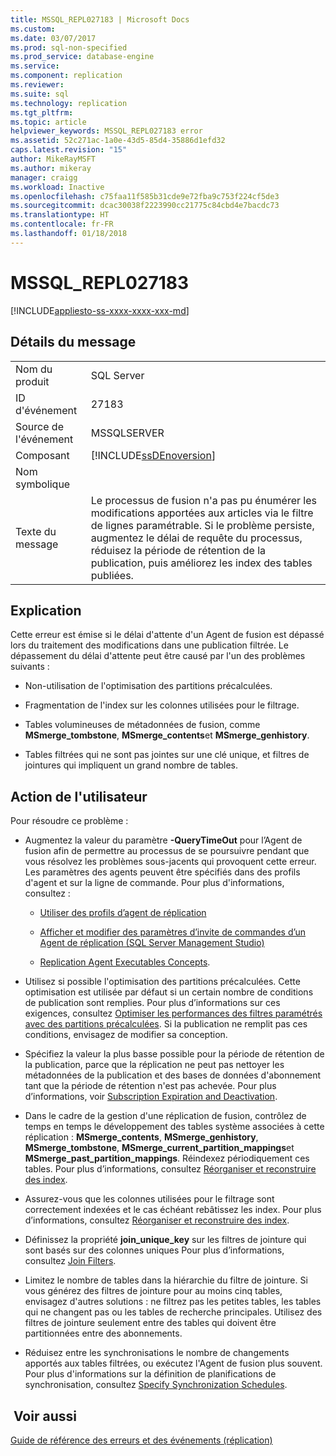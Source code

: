 ```yaml
---
title: MSSQL_REPL027183 | Microsoft Docs
ms.custom: 
ms.date: 03/07/2017
ms.prod: sql-non-specified
ms.prod_service: database-engine
ms.service: 
ms.component: replication
ms.reviewer: 
ms.suite: sql
ms.technology: replication
ms.tgt_pltfrm: 
ms.topic: article
helpviewer_keywords: MSSQL_REPL027183 error
ms.assetid: 52c271ac-1a0e-43d5-85d4-35886d1efd32
caps.latest.revision: "15"
author: MikeRayMSFT
ms.author: mikeray
manager: craigg
ms.workload: Inactive
ms.openlocfilehash: c75faa11f585b31cde9e72fba9c753f224cf5de3
ms.sourcegitcommit: dcac30038f2223990cc21775c84cbd4e7bacdc73
ms.translationtype: HT
ms.contentlocale: fr-FR
ms.lasthandoff: 01/18/2018
---
```

# <a name="mssqlrepl027183"></a>MSSQL_REPL027183
[!INCLUDE[appliesto-ss-xxxx-xxxx-xxx-md](../../includes/appliesto-ss-xxxx-xxxx-xxx-md.md)]
    
## <a name="message-details"></a>Détails du message  
  
|||  
|-|-|  
|Nom du produit|SQL Server|  
|ID d'événement|27183|  
|Source de l'événement|MSSQLSERVER|  
|Composant|[!INCLUDE[ssDEnoversion](../../includes/ssdenoversion-md.md)]|  
|Nom symbolique||  
|Texte du message|Le processus de fusion n'a pas pu énumérer les modifications apportées aux articles via le filtre de lignes paramétrable. Si le problème persiste, augmentez le délai de requête du processus, réduisez la période de rétention de la publication, puis améliorez les index des tables publiées.|  
  
## <a name="explanation"></a>Explication  
 Cette erreur est émise si le délai d'attente d'un Agent de fusion est dépassé lors du traitement des modifications dans une publication filtrée. Le dépassement du délai d'attente peut être causé par l'un des problèmes suivants :  
  
-   Non-utilisation de l'optimisation des partitions précalculées.  
  
-   Fragmentation de l'index sur les colonnes utilisées pour le filtrage.  
  
-   Tables volumineuses de métadonnées de fusion, comme **MSmerge_tombstone**, **MSmerge_contents**et **MSmerge_genhistory**.  
  
-   Tables filtrées qui ne sont pas jointes sur une clé unique, et filtres de jointures qui impliquent un grand nombre de tables.  
  
## <a name="user-action"></a>Action de l'utilisateur  
 Pour résoudre ce problème :  
  
-   Augmentez la valeur du paramètre **-QueryTimeOut** pour l’Agent de fusion afin de permettre au processus de se poursuivre pendant que vous résolvez les problèmes sous-jacents qui provoquent cette erreur. Les paramètres des agents peuvent être spécifiés dans des profils d'agent et sur la ligne de commande. Pour plus d'informations, consultez :  
  
    -   [Utiliser des profils d’agent de réplication](../../relational-databases/replication/agents/work-with-replication-agent-profiles.md)  
  
    -   [Afficher et modifier des paramètres d’invite de commandes d’un Agent de réplication &#40;SQL Server Management Studio&#41;](../../relational-databases/replication/agents/view-and-modify-replication-agent-command-prompt-parameters.md)  
  
    -   [Replication Agent Executables Concepts](../../relational-databases/replication/concepts/replication-agent-executables-concepts.md).  
  
-   Utilisez si possible l'optimisation des partitions précalculées. Cette optimisation est utilisée par défaut si un certain nombre de conditions de publication sont remplies. Pour plus d’informations sur ces exigences, consultez [Optimiser les performances des filtres paramétrés avec des partitions précalculées](../../relational-databases/replication/merge/parameterized-filters-optimize-for-precomputed-partitions.md). Si la publication ne remplit pas ces conditions, envisagez de modifier sa conception.  
  
-   Spécifiez la valeur la plus basse possible pour la période de rétention de la publication, parce que la réplication ne peut pas nettoyer les métadonnées de la publication et des bases de données d'abonnement tant que la période de rétention n'est pas achevée. Pour plus d’informations, voir [Subscription Expiration and Deactivation](../../relational-databases/replication/subscription-expiration-and-deactivation.md).  
  
-   Dans le cadre de la gestion d'une réplication de fusion, contrôlez de temps en temps le développement des tables système associées à cette réplication : **MSmerge_contents**, **MSmerge_genhistory**, **MSmerge_tombstone**, **MSmerge_current_partition_mappings**et **MSmerge_past_partition_mappings**. Réindexez périodiquement ces tables. Pour plus d’informations, consultez [Réorganiser et reconstruire des index](../../relational-databases/indexes/reorganize-and-rebuild-indexes.md).  
  
-   Assurez-vous que les colonnes utilisées pour le filtrage sont correctement indexées et le cas échéant rebâtissez les index. Pour plus d’informations, consultez [Réorganiser et reconstruire des index](../../relational-databases/indexes/reorganize-and-rebuild-indexes.md).  
  
-   Définissez la propriété **join_unique_key** sur les filtres de jointure qui sont basés sur des colonnes uniques Pour plus d’informations, consultez [Join Filters](../../relational-databases/replication/merge/join-filters.md).  
  
-   Limitez le nombre de tables dans la hiérarchie du filtre de jointure. Si vous générez des filtres de jointure pour au moins cinq tables, envisagez d'autres solutions : ne filtrez pas les petites tables, les tables qui ne changent pas ou les tables de recherche principales. Utilisez des filtres de jointure seulement entre des tables qui doivent être partitionnées entre des abonnements.  
  
-   Réduisez entre les synchronisations le nombre de changements apportés aux tables filtrées, ou exécutez l'Agent de fusion plus souvent. Pour plus d'informations sur la définition de planifications de synchronisation, consultez [Specify Synchronization Schedules](../../relational-databases/replication/specify-synchronization-schedules.md).  
  
## <a name="see-also"></a> Voir aussi  
 [Guide de référence des erreurs et des événements &#40;réplication&#41;](../../relational-databases/replication/errors-and-events-reference-replication.md)  
  
  
